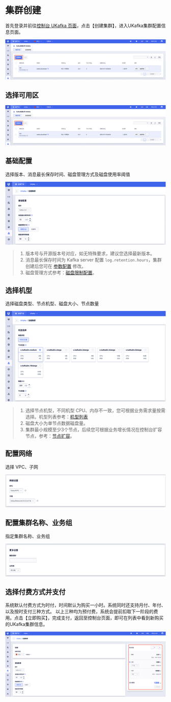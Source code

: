 # 集群创建

首先登录并前往[控制台 UKafka 页面](https://console.ucloud.cn/ukafka/ukafka)，点击【创建集群】，进入UKafka集群配置信息页面。

![img](/images/guide/cluster/create_button.png)

## 选择可用区

![img](/images/guide/cluster/create_button.png)

## 基础配置

选择版本、消息最长保存时间、磁盘管理方式及磁盘使用率阈值

![img](/images/guide/cluster/create_baseconfig.png)

> 1. 版本号与开源版本号对应，如无特殊要求，建议您选择最新版本。
> 2. 消息最长保存时间为 Kafka server 配置 `log.retention.hours`，集群创建后您可在 [参数配置](/ukafka/guide/cluster/config) 修改。
> 3. 磁盘管理方式参考：[磁盘限制配置](/ukafka/guide/cluster/diskmanager)。

## 选择机型

选择磁盘类型、节点机型、磁盘大小、节点数量

![img](/images/guide/cluster/create_type.png)

> 1. 选择节点机型，不同机型 CPU、内存不一致，您可根据业务需求量按需选择。机型列表参考：[机型列表](/ukafka/price/charge)
> 2. 磁盘大小为单节点数据磁盘量。
> 3. 集群最小规模至少3个节点，后续您可根据业务增长情况在控制台扩容节点，参考：[节点扩容](/ukafka/guide/node/expand)。

## 配置网络

选择 VPC、子网

![img](/images/guide/cluster/create_network.png)

## 配置集群名称、业务组

指定集群名称、业务组

![img](/images/guide/cluster/create_moreconfig.png)

## 选择付费方式并支付

系统默认付费方式为时付，时间默认为购买一小时。系统同时还支持月付、年付、以及按时支付三种方式。
以上三种均为预付费，系统会提前扣取下一阶段的费用。点击【立即购买】，完成支付，返回至控制台页面，即可在列表中看到新购买的UKafka集群信息。

![img](/images/guide/cluster/create_bill.png)
